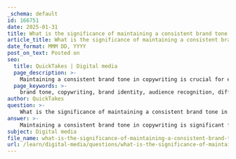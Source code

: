 ```yaml
---
_schema: default
id: 166751
date: 2025-01-31
title: What is the significance of maintaining a consistent brand tone in copywriting?
article_title: What is the significance of maintaining a consistent brand tone in copywriting?
date_format: MMM DD, YYYY
post_on_text: Posted on
seo:
  title: QuickTakes | Digital media
  page_description: >-
    Maintaining a consistent brand tone in copywriting is crucial for establishing brand identity, enhancing audience recognition, differentiating from competitors, and building emotional connections with consumers, which collectively boost marketing effectiveness.
  page_keywords: >-
    brand tone, copywriting, brand identity, audience recognition, differentiation, professionalism, credibility, clarity, emotional connection, marketing effectiveness
author: QuickTakes
question: >-
    What is the significance of maintaining a consistent brand tone in copywriting?
answer: >-
    Maintaining a consistent brand tone in copywriting is significant for several reasons:\n\n1. **Brand Identity**: A consistent tone helps establish and reinforce a brand's identity. The language and style used in copy reflect the brand's values and personality, making it easier for the audience to recognize and connect with the brand. For example, a playful and humorous tone may resonate well with a younger audience, while a formal tone might be more appropriate for a financial institution. This alignment between tone and target audience is crucial for effective communication.\n\n2. **Audience Recognition**: Consistency in tone allows consumers to identify a brand quickly, even without explicit branding. For instance, well-known brands like Dove and M&Ms have developed a recognizable tone that makes their advertisements identifiable. This recognition fosters familiarity and trust, which are essential for building customer loyalty.\n\n3. **Differentiation**: In a crowded marketplace, a consistent brand tone helps differentiate a brand from its competitors. By using unique language and messaging, a brand can create a distinct identity that stands out. For example, Nike's motivational language reinforces its identity as a leader in sports and fitness, setting it apart from other brands in the industry.\n\n4. **Professionalism and Credibility**: A consistent tone reflects professionalism and attention to detail. High-quality writing that avoids clichés and redundancy enhances the writer's credibility and the overall perception of the brand. This professionalism can positively influence how the audience perceives the brand, making them more likely to engage with it.\n\n5. **Clarity and Coherence**: A consistent tone contributes to the clarity and coherence of the message being communicated. When the tone is uniform across various advertising materials, it helps the audience quickly grasp the key points and understand the relationship between different ideas. This clarity is essential for effective communication and can enhance the overall effectiveness of an advertising campaign.\n\n6. **Emotional Connection**: The tone of the copy can evoke specific emotions in the audience, which can influence their purchasing decisions. By maintaining a consistent tone that resonates with the target audience's feelings and values, brands can foster a deeper emotional connection, leading to increased customer loyalty and engagement.\n\nIn summary, maintaining a consistent brand tone in copywriting is vital for establishing brand identity, fostering audience recognition, differentiating from competitors, enhancing professionalism, ensuring clarity, and building emotional connections with consumers. These factors collectively contribute to the effectiveness of marketing efforts and the overall success of a brand.
subject: Digital media
file_name: what-is-the-significance-of-maintaining-a-consistent-brand-tone-in-copywriting.md
url: /learn/digital-media/questions/what-is-the-significance-of-maintaining-a-consistent-brand-tone-in-copywriting
---
```


&nbsp;